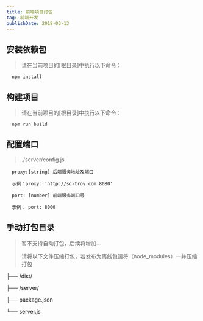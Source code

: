 ```yaml
---
title: 前端项目打包
tag: 前端开发
publishDate: 2018-03-13
---
```


## 安装依赖包

> 请在当前项目的[根目录]中执行以下命令：

```
  npm install
```

## 构建项目

> 请在当前项目的[根目录]中执行以下命令：

```
  npm run build
```

## 配置端口

> ./server/config.js

```
  proxy:[string] 后端服务地址及端口

  示例：proxy: 'http://sc-troy.com:8080'
```

```
  port: [number] 前端服务端口号

  示例： port: 8000
```

## 手动打包目录

> 暂不支持自动打包，后续将增加...
>
> 请将以下文件压缩打包，若发布为离线包请将（node_modules）一并压缩打包

├── /dist/

├── /server/

├── package.json

└── server.js
